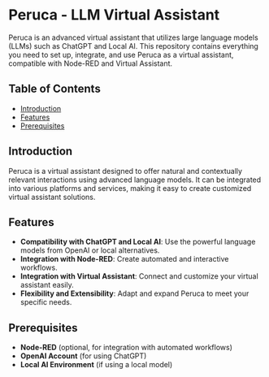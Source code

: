 # Peruca - LLM Virtual Assistant

Peruca is an advanced virtual assistant that utilizes large language models (LLMs) such as ChatGPT and Local AI. This repository contains everything you need to set up, integrate, and use Peruca as a virtual assistant, compatible with Node-RED and Virtual Assistant.

## Table of Contents

- [Introduction](#introduction)
- [Features](#features)
- [Prerequisites](#prerequisites)

## Introduction

Peruca is a virtual assistant designed to offer natural and contextually relevant interactions using advanced language models. It can be integrated into various platforms and services, making it easy to create customized virtual assistant solutions.

## Features

- **Compatibility with ChatGPT and Local AI**: Use the powerful language models from OpenAI or local alternatives.
- **Integration with Node-RED**: Create automated and interactive workflows.
- **Integration with Virtual Assistant**: Connect and customize your virtual assistant easily.
- **Flexibility and Extensibility**: Adapt and expand Peruca to meet your specific needs.

## Prerequisites

- **Node-RED** (optional, for integration with automated workflows)
- **OpenAI Account** (for using ChatGPT)
- **Local AI Environment** (if using a local model)
